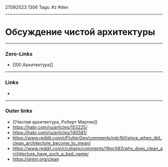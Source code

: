 27092023 1306
Tags: #z #dev 

---
# Обсуждение чистой архитектуры

---
### Zero-Links
- [[00 Архитектура]]

---
### Links
- 

---
### Outer links
- [[Чистая архитектура, Роберт Мартин]]
- https://habr.com/ru/articles/153225/
- https://habr.com/ru/articles/140581/
- https://www.reddit.com/r/FlutterDev/comments/ndc1bf/since_when_did_clean_architecture_become_to_mean/
- https://www.reddit.com/r/csharp/comments/16mr583/why_does_clean_architecture_have_such_a_bad_name/
- https://qntm.org/clean